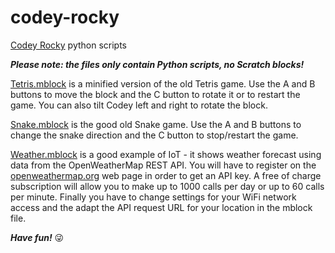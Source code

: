 # codey-rocky
[Codey Rocky](https://www.makeblock.com/steam-kits/codey-rocky) python scripts

***Please note: the files only contain Python scripts, no Scratch blocks!***

[Tetris.mblock](/Tetris.mblock) is a minified version of the old Tetris game.
Use the A and B buttons to move the block and the C button to rotate it or to restart the game.
You can also tilt Codey left and right to rotate the block.

[Snake.mblock](/Snake.mblock) is the good old Snake game.
Use the A and B buttons to change the snake direction and the C button to stop/restart the game.

[Weather.mblock](/Weather.mblock) is a good example of IoT - it shows weather forecast using data from the OpenWeatherMap REST API. You will have to register on the [openweathermap.org](https://openweathermap.org/) web page in order to get an API key. A free of charge subscription will allow you to make up to 1000 calls per day or up to 60 calls per minute.
Finally you have to change settings for your WiFi network access and the adapt the API request URL for your location in the mblock file.

***Have fun!*** :stuck_out_tongue_winking_eye:
